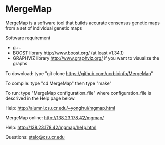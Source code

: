 # MergeMap
MergeMap is a software tool that builds accurate consensus genetic maps from a set of individual genetic maps

Software requirement
- g++
- BOOST library http://www.boost.org/ (at least v1.34.1)
- GRAPHVIZ library http://www.graphviz.org/ if you want to visualize the graphs

To download: type "git clone https://github.com/ucrbioinfo/MergeMap"

To compile: type "cd MergeMap" then type "make"

To run: type "MergeMap configuration_file" where configuration_file is descrived in the Help page below.

Help: http://alumni.cs.ucr.edu/~yonghui/mgmap.html

MergeMap online: http://138.23.178.42/mgmap/

Help: http://138.23.178.42/mgmap/help.html

Questions: stelo@cs.ucr.edu
